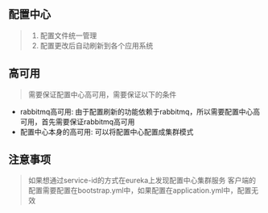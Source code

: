 ## 配置中心
> 1. 配置文件统一管理
> 2. 配置更改后自动刷新到各个应用系统

## 高可用

> 需要保证配置中心高可用，需要保证以下的条件

* rabbitmq高可用: 由于配置刷新的功能依赖于rabbitmq，所以需要配置中心高可用，首先需要保证rabbitmq高可用
* 配置中心本身的高可用: 可以将配置中心配置成集群模式

## 注意事项

> 如果想通过service-id的方式在eureka上发现配置中心集群服务
> 客户端的配置需要配置在bootstrap.yml中，如果配置在application.yml中，配置无效